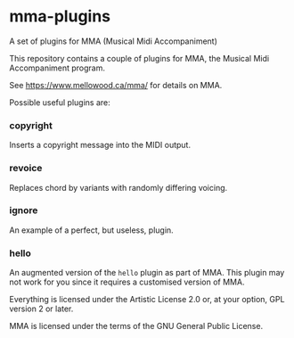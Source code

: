 # mma-plugins
A set of plugins for MMA (Musical Midi Accompaniment)

This repository contains a couple of plugins for MMA, the Musical Midi
Accompaniment program.

See https://www.mellowood.ca/mma/ for details on MMA.

Possible useful plugins are:

### copyright

Inserts a copyright message into the MIDI output.

### revoice

Replaces chord by variants with randomly differing voicing.

### ignore

An example of a perfect, but useless, plugin.

### hello

An augmented version of the `hello` plugin as part of MMA. This
plugin may not work for you since it requires a customised version
of MMA.

Everything is licensed under the Artistic License 2.0 or, at your
option, GPL version 2 or later.

MMA is licensed under the terms of the GNU General Public License. 
